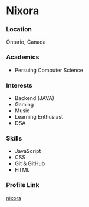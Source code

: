 # Nixora

### Location

Ontario, Canada

### Academics

- Persuing Computer Science

### Interests

- Backend (JAVA)
- Gaming
- Music
- Learning Enthusiast
- DSA

### Skills

- JavaScript
- CSS
- Git & GitHub
- HTML


### Profile Link

[nixora](https://github.com/unxw)

